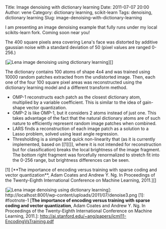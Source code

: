 Title: Image denoising with dictionary learning
Date: 2011-07-07 20:00
Author: vene
Category: dictionary learning, scikit-learn
Tags: denoising, dictionary learning
Slug: image-denoising-with-dictionary-learning

I am presenting an image denoising example that fully runs under my
local scikits-learn fork. Coming soon near you!

The 400 square pixels area covering Lena's face was distorted by
additive gaussian noise with a standard deviation of 50 (pixel values
are ranged 0-256.)

[![Lena image denoising using dictionary learning][]][]

The dictionary contains 100 atoms of shape 4x4 and was trained using
10000 random patches extracted from the undistorted image. Then, each
one of the four 100 square pixel areas was reconstructed using the
dictionary learning model and a different transform method.

-   OMP-1 reconstructs each patch as the closest dictionary atom,
    multiplied by a variable coefficient. This is similar to the idea of
    gain-shape vector quantization.
-   OMP-2 is like OMP-1, but it considers 2 atoms instead of just one.
    This takes advantage of the fact that the natural dictionary atoms
    are of such nature to efficiently represent random image patches
    when combined.
-   LARS finds a reconstruction of each image patch as a solution to a
    Lasso problem, solved using least angle regression.
-   Thresholding is a simple and quick non-linearity that (as it is
    currently implemented, based on [[1][]], where it is not intended
    for reconstruction but for classification) breaks the local
    brightness of the image fragment. The bottom right fragment was
    forcefully renormalized to stretch fit into the 0-256 range, but
    brightness differences can be seen.

<div id="footnote-1">
[1] [**The importance of encoding versus training with sparse coding and
vector quantization**, Adam Coates and Andrew Y. Ng. In Proceedings of
the Twenty-Eighth International Conference on Machine Learning, 2011.][]

</div>

  [Lena image denoising using dictionary learning]: http://localhost:8001/wp-content/uploads/2011/07/denoise3.png
    "Lena denoising"
  [![Lena image denoising using dictionary learning][]]: http://localhost:8001/wp-content/uploads/2011/07/denoise3.png
  [1]: #footnote-1
  [**The importance of encoding versus training with sparse coding and
  vector quantization**, Adam Coates and Andrew Y. Ng. In Proceedings of
  the Twenty-Eighth International Conference on Machine Learning,
  2011.]: http://ai.stanford.edu/~ang/papers/icml11-EncodingVsTraining.pdf
